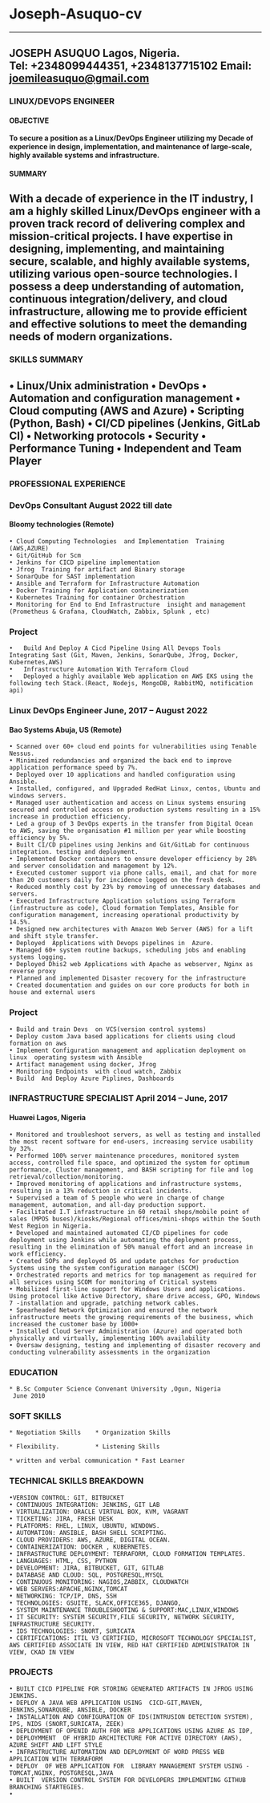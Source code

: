 # Joseph-Asuquo-cv
	 
--------------------------------------------------------------------------------------------------------------------------------------------------------
JOSEPH ASUQUO
Lagos, Nigeria. 	       			                    
Tel: +2348099444351, +2348137715102
Email: joemileasuquo@gmail.com
--------------------------------------------------------------------------------------------------------------------------------------------------------
### LINUX/DEVOPS ENGINEER

#### OBJECTIVE
**To secure a position as a Linux/DevOps Engineer utilizing my Decade of experience in design, implementation, and maintenance of large-scale, highly available systems and infrastructure.**

#### SUMMARY 
With a decade of experience in the IT industry, I am a highly skilled Linux/DevOps engineer with a proven track record of delivering complex and mission-critical projects. I have expertise in designing, implementing, and maintaining secure, scalable, and highly available systems, utilizing various open-source technologies. I possess a deep understanding of automation, continuous integration/delivery, and cloud infrastructure, allowing me to provide efficient and effective solutions to meet the demanding needs of modern organizations.
--------------------------------------------------------------------------------------------------------------------------------------------------------
### SKILLS  SUMMARY
•	Linux/Unix administration
•	DevOps
•	Automation and configuration management
•	Cloud computing (AWS and Azure)
•	Scripting (Python, Bash)
•	CI/CD pipelines (Jenkins, GitLab CI)
•	Networking protocols
•	Security
•	Performance Tuning
•	Independent and Team Player
--------------------------------------------------------------------------------------------------------------------------------------------------------


### PROFESSIONAL EXPERIENCE

### DevOps Consultant     August 2022 till date 
#### Bloomy technologies (Remote)
```
• Cloud Computing Technologies  and Implementation  Training (AWS,AZURE)
• Git/GitHub for Scm 
• Jenkins for CICD pipeline implementation 
• Jfrog  Training for artifact and Binary storage 
• SonarQube for SAST implementation 
• Ansible and Terraform for Infrastructure Automation 
• Docker Training for Application containerization 
• Kubernetes Training for container Orchestration
• Monitoring for End to End Infrastructure  insight and management (Prometheus & Grafana, CloudWatch, Zabbix, Splunk , etc)
```

### Project
```
•	Build And Deploy A Cicd Pipeline Using All Devops Tools Integrating Sast (Git, Maven, Jenkins, SonarQube, Jfrog, Docker, Kubernetes,AWS)
•	Infrastructure Automation With Terraform Cloud
•	Deployed a highly available Web application on AWS EKS using the following tech Stack.(React, Nodejs, MongoDB, RabbitMQ, notification api)

```

### Linux DevOps  Engineer June, 2017 –  August 2022
#### Bao Systems Abuja, US (Remote)
```
• Scanned over 60+ cloud end points for vulnerabilities using Tenable Nessus.
• Minimized redundancies and organized the back end to improve application performance speed by 7%.
• Deployed over 10 applications and handled configuration using Ansible.
• Installed, configured, and Upgraded RedHat Linux, centos, Ubuntu and windows servers.
• Managed user authentication and access on Linux systems ensuring secured and controlled access on production systems resulting in a 15% increase in production efficiency.
• Led a group of 3 DevOps experts in the transfer from Digital Ocean to AWS, saving the organisation #1 million per year while boosting efficiency by 5%.
• Built CI/CD pipelines using Jenkins and Git/GitLab for continuous integration. testing and deployment.
• Implemented Docker containers to ensure developer efficiency by 28% and server consolidation and management by 12%.
• Executed customer support via phone calls, email, and chat for more than 20 customers daily for incidence logged on the fresh desk.
• Reduced monthly cost by 23% by removing of unnecessary databases and servers.
• Executed Infrastructure Application solutions using Terraform (infrastructure as code), Cloud formation Templates, Ansible for configuration management, increasing operational productivity by 14.5%.
• Designed new architectures with Amazon Web Server (AWS) for a lift and shift style transfer.
• Deployed  Applications with Devops pipelines in  Azure. 
• Managed 60+ system routine backups, scheduling jobs and enabling systems logging.
• Deployed Dhis2 web Applications with Apache as webserver, Nginx as reverse proxy 
• Planned and implemented Disaster recovery for the infrastructure
• Created documentation and guides on our core products for both in house and external users
```
### Project 
```
• Build and train Devs  on VCS(version control systems)
• Deploy custom Java based applications for clients using cloud formation on aws 
• Implement Configuration management and application deployment on linux  operating systesm with Ansible
• Artifact management using docker, Jfrog
• Monitoring Endpoints  with cloud watch, Zabbix 
• Build  And Deploy Azure Piplines, Dashboards

```
### INFRASTRUCTURE SPECIALIST April 2014 – June, 2017
#### Huawei	Lagos, Nigeria
```
• Monitored and troubleshoot servers, as well as testing and installed the most recent software for end-users, increasing service usability by 32%. 
• Performed 100% server maintenance procedures, monitored system access, controlled file space, and optimized the system for optimum performance, Cluster management, and BASH scripting for file and log retrieval/collection/monitoring.
• Improved monitoring of applications and infrastructure systems, resulting in a 13% reduction in critical incidents.
• Supervised a team of 5 people who were in charge of change management, automation, and all-day production support.
• Facilitated I.T infrastructure in 60 retail shops/mobile point of sales (MPOS buses)/kiosks/Regional offices/mini-shops within the South West Region in Nigeria.
• Developed and maintained automated CI/CD pipelines for code deployment using Jenkins while automating the deployment process, resulting in the elimination of 50% manual effort and an increase in work efficiency.
• Created SOPs and deployed OS and update patches for production Systems using the system configuration manager (SCCM)
• Orchestrated reports and metrics for top management as required for all services using SCOM for monitoring of Critical systems
• Mobilized first-line support for Windows Users and applications. Using protocol like Active Directory, share drive access, GPO, Windows 7 -installation and upgrade, patching network cables.
• Spearheaded Network Optimization and ensured the network infrastructure meets the growing requirements of the business, which increased the customer base by 1000+
• Installed Cloud Server Administration (Azure) and operated both physically and virtually, implementing 100% availability
• Oversaw designing, testing and implementing of disaster recovery and conducting vulnerability assessments in the organization
```
### EDUCATION
```
* B.Sc Computer Science	Convenant University ,Ogun, Nigeria		 	        			      	     
 June 2010       			               			 	
```
### SOFT SKILLS
```
* Negotiation Skills	* Organization Skills
	 
* Flexibility.          * Listening Skills 

* written and verbal communication * Fast Learner 
```

### TECHNICAL SKILLS BREAKDOWN
```
•VERSION CONTROL: GIT, BITBUCKET
• CONTINUOUS INTEGRATION: JENKINS, GIT LAB
• VIRTUALIZATION: ORACLE VIRTUAL BOX, KVM, VAGRANT
• TICKETING: JIRA, FRESH DESK
• PLATFORMS: RHEL, LINUX, UBUNTU, WINDOWS.
• AUTOMATION: ANSIBLE, BASH SHELL SCRIPTING. 
• CLOUD PROVIDERS: AWS, AZURE, DIGITAL OCEAN.
• CONTAINERIZATION: DOCKER , KUBERNETES. 
• INFRASTRUCTURE DEPLOYMENT: TERRAFORM, CLOUD FORMATION TEMPLATES.
• LANGUAGES: HTML, CSS, PYTHON
• DEVELOPMENT: JIRA, BITBUCKET, GIT, GITLAB
• DATABASE AND CLOUD: SQL, POSTGRESQL,MYSQL  
• CONTINUOUS MONITORING: NAGIOS,ZABBIX, CLOUDWATCH 
• WEB SERVERS:APACHE,NGINX,TOMCAT
• NETWORKING: TCP/IP, DNS, SSH
• TECHNOLOGIES: GSUITE, SLACK,OFFICE365, DJANGO,
• SYSTEM MAINTENANCE TROUBLESHOOTING & SUPPORT:MAC,LINUX,WINDOWS
• IT SECURITY: SYSTEM SECURITY,FILE SECURITY, NETWORK SECURITY, INFRASTRUCTURE SECURITY.
• IDS TECHNOLOGIES: SNORT, SURICATA
• CERTIFICATIONS: ITIL V3 CERTIFIED, MICROSOFT TECHNOLOGY SPECIALIST, AWS CERTIFIED ASSOCIATE IN VIEW, RED HAT CERTIFIED ADMINISTRATOR IN VIEW, CKAD IN VIEW
```
 ### PROJECTS
 ```
• BUILT CICD PIPELINE FOR STORING GENERATED ARTIFACTS IN JFROG USING JENKINS.
• DEPLOY A JAVA WEB APPLICATION USING  CICD-GIT,MAVEN, JENKINS,SONARQUBE, ANSIBLE, DOCKER
• INSTALLATION AND CONFIGURATION OF IDS(INTRUSION DETECTION SYSTEM), IPS, NIDS (SNORT,SURICATA, ZEEK)
• DEPLOYMENT OF OPENID AUTH FOR WEB APPLICATIONS USING AZURE AS IDP,
• DEPLOYMMENT  OF HYBRID ARCHITECTURE FOR ACTIVE DIRECTORY (AWS), AZURE SHIFT AND LIFT STYLE
• INFRASTRUCTURE AUTOMATION AND DEPLOYMENT OF WORD PRESS WEB APPLICATION WITH TERRAFORM
• DEPLOY  OF WEB APPLICATION FOR  LIBRARY MANAGEMENT SYSTEM USING -TOMCAT,NGINX, POSTGRESQL,JAVA
• BUILT  VERSION CONTROL SYSTEM FOR DEVELOPERS IMPLEMENTING GITHUB BRANCHING STARTEGIES.
•	
```

